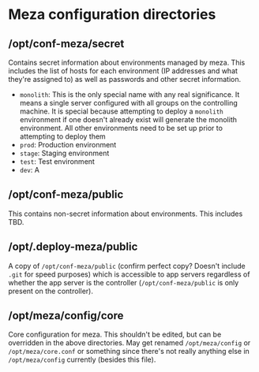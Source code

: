 Meza configuration directories
==============================

/opt/conf-meza/secret
---------------------

Contains secret information about environments managed by meza. This includes the list of hosts for each environment (IP addresses and what they're assigned to) as well as passwords and other secret information.

* `monolith`: This is the only special name with any real significance. It means a single server configured with all groups on the controlling machine. It is special because attempting to deploy a `monolith` environment if one doesn't already exist will generate the monolith environment. All other environments need to be set up prior to attempting to deploy them
* `prod`: Production environment
* `stage`: Staging environment
* `test`: Test environment
* `dev`: A


/opt/conf-meza/public
---------------------

This contains non-secret information about environments. This includes TBD.


/opt/.deploy-meza/public
------------------------

A copy of `/opt/conf-meza/public` (confirm perfect copy? Doesn't include `.git` for speed purposes) which is accessible to app servers regardless of whether the app server is the controller (`/opt/conf-meza/public` is only present on the controller).


/opt/meza/config/core
---------------------

Core configuration for meza. This shouldn't be edited, but can be overridden in the above directories. May get renamed `/opt/meza/config` or `/opt/meza/core.conf` or something since there's not really anything else in `/opt/meza/config` currently (besides this file).
